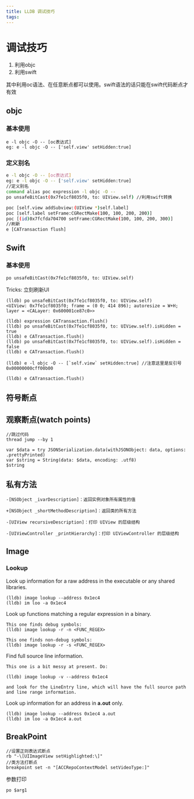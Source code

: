 ```yaml
---
title: LLDB 调试技巧
tags:
---
```


# 调试技巧

1. 利用objc
2. 利用swift

其中利用oc语法、在任意断点都可以使用。swift语法的话只能在swift代码断点才有效

## objc

### 基本使用

```lldb
e -l objc -O -- [oc表达式]
eg: e -l objc -O -- ['self.view' setHidden:true]
```

### 定义别名

```bash
e -l objc -O -- [oc表达式]
eg: e -l objc -O -- ['self.view' setHidden:true]
//定义别名
command alias poc expression -l objc -O --
po unsafeBitCast(0x7fe1cf8035f0, to: UIView.self) //利用swift转换

poc [self.view addSubview:(UIView *)self.label]
poc [self.label setFrame:CGRectMake(100, 100, 200, 200)]
poc [(id)0x7fcfda704700 setFrame:CGRectMake(100, 100, 200, 300)]
//刷新
e [CATransaction flush]

```

## Swift

### 基本使用

```
po unsafeBitCast(0x7fe1cf8035f0, to: UIView.self)
```

Tricks: 立刻刷新UI

```
(lldb) po unsafeBitCast(0x7fe1cf8035f0, to: UIView.self)
<UIView: 0x7fe1cf8035f0; frame = (0 0; 414 896); autoresize = W+H; layer = <CALayer: 0x600001ce87c0>>

(lldb) expression CATransaction.flush()
(lldb) po unsafeBitCast(0x7fe1cf8035f0, to: UIView.self).isHidden = true
(lldb) e CATransaction.flush()
(lldb) po unsafeBitCast(0x7fe1cf8035f0, to: UIView.self).isHidden = false
(lldb) e CATransaction.flush()

```

```
(lldb) e -l objc -O -- [`self.view` setHidden:true] //注意这里是反引号
0x00000000cff00b00

(lldb) e CATransaction.flush()

```

## 符号断点

## 观察断点(watch points)

```lldb
//跳过代码
thread jump --by 1
```



```
var $data = try JSONSerialization.data(withJSONObject: data, options: .prettyPrinted)
var $string = String(data: $data, encoding: .utf8)
$string
```

## 私有方法

```
-[NSObject _ivarDescription]：返回实例对象所有属性的值

+[NSObject _shortMethodDescription]：返回类的所有方法

-[UIView recursiveDescription]：打印 UIView 的层级结构

-[UIViewController _printHierarchy]：打印 UIViewController 的层级结构
```

## Image

### Lookup

Look up information for a raw address in the executable or any shared libraries.

```shell
(lldb) image lookup --address 0x1ec4
(lldb) im loo -a 0x1ec4

```

Look up functions matching a regular expression in a binary.

```shell
This one finds debug symbols:
(lldb) image lookup -r -n <FUNC_REGEX>

This one finds non-debug symbols:
(lldb) image lookup -r -s <FUNC_REGEX>
```

Find full source line information.

```shell
This one is a bit messy at present. Do:

(lldb) image lookup -v --address 0x1ec4

and look for the LineEntry line, which will have the full source path and line range information.
```

Look up information for an address in **a.out** only.

```
(lldb) image lookup --address 0x1ec4 a.out
(lldb) im loo -a 0x1ec4 a.out
```

## BreakPoint

```
//设置正则表达式断点
rb "-\[UIImageView setHighlighted:\]"
//类方法打断点
breakpoint set -n "[ACCRepoContextModel setVideoType:]"
```

参数打印

```
po $arg1
```



